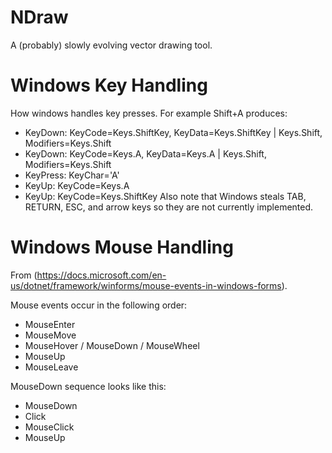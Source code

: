 # NDraw
A (probably) slowly evolving vector drawing tool.


# Windows Key Handling
How windows handles key presses. For example Shift+A produces:
- KeyDown: KeyCode=Keys.ShiftKey, KeyData=Keys.ShiftKey | Keys.Shift, Modifiers=Keys.Shift
- KeyDown: KeyCode=Keys.A, KeyData=Keys.A | Keys.Shift, Modifiers=Keys.Shift
- KeyPress: KeyChar='A'
- KeyUp: KeyCode=Keys.A
- KeyUp: KeyCode=Keys.ShiftKey
Also note that Windows steals TAB, RETURN, ESC, and arrow keys so they are not currently implemented.

# Windows Mouse Handling
From (https://docs.microsoft.com/en-us/dotnet/framework/winforms/mouse-events-in-windows-forms).

Mouse events occur in the following order:
- MouseEnter
- MouseMove
- MouseHover / MouseDown / MouseWheel
- MouseUp
- MouseLeave

MouseDown sequence looks like this:
- MouseDown
- Click
- MouseClick
- MouseUp
